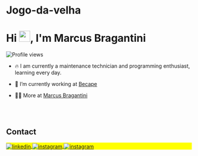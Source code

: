 # Jogo-da-velha
<h1 align="left">Hi <img src="https://raw.githubusercontent.com/kaueMarques/kaueMarques/master/hi.gif" height="30px">, I'm Marcus Bragantini</h1>
<p align="left"> <img src="https://komarev.com/ghpvc/?username=MarcusBragantini&color=yellow" alt="Profile views" /> </p>

- 🔥 I am currently a maintenance technician and programming enthusiast, learning every day.

- 🔭 I’m currently working at [Becape](http://becape.com.br)

- 👨‍💻 More at [Marcus Bragantini](https://bragantini.com.br)

<!--

<br><br>

## 🛠 &nbsp;Tech Stack

![JavaScript](https://img.shields.io/badge/-JavaScript-05122A?style=flat&logo=javascript)&nbsp;
![Node.js](https://img.shields.io/badge/-Node.js-05122A?style=flat&logo=node.js)&nbsp;
![HTML](https://img.shields.io/badge/-HTML-05122A?style=flat&logo=HTML5)&nbsp;
![CSS](https://img.shields.io/badge/-CSS-05122A?style=flat&logo=CSS3&logoColor=1572B6)&nbsp;
![React](https://img.shields.io/badge/-React-05122A?style=flat&logo=react)&nbsp;
![Git](https://img.shields.io/badge/-Git-05122A?style=flat&logo=git)&nbsp;
![GitHub](https://img.shields.io/badge/-GitHub-05122A?style=flat&logo=github)&nbsp;
![Markdown](https://img.shields.io/badge/-Markdown-05122A?style=flat&logo=markdown)&nbsp;
![Visual Studio Code](https://img.shields.io/badge/-Visual%20Studio%20Code-05122A?style=flat&logo=visual-studio-code&logoColor=007ACC)&nbsp;
![PostgreSQL](https://img.shields.io/badge/-PostgreSQL-05122A?style=flat&logo=postgresql)&nbsp;
![SQLite](https://img.shields.io/badge/-SQLite-05122A?style=flat&logo=sqlite)&nbsp;

<br><br>

## ⚙️ &nbsp;GitHub Analytics

<p align="left">
<img width="530em" src="https://github-readme-stats.vercel.app/api?username=maykbrito&show_icons=true&theme=vision-friendly-dark" alt="maykbrito's stats"/>
<img width="530em" src="https://github-readme-stats.vercel.app/api/top-langs/?username=maykbrito&layout=compact&theme=vision-friendly-dark" alt="maykbrito's most languages"/>
</p>
-->

<br><br>

## Contact

<p align="left" style="background:yellow">
<a href="https://www.linkedin.com/in/marcus-bragantini-97320b75" target="_blank">
  <img align="center" src="https://img.shields.io/badge/-marcus.bragantini-05122A?style=flat&logo=linkedin" alt="linkedin"/>
</a>
<a href="https://www.instagram.com/marcus.bragantini" target="_blank">
 <img align="center" src="https://img.shields.io/badge/-marcus.bragantini-05122A?style=flat&logo=instagram" alt="instagram"/>
</a>
<a href="https://www.facebook.com/marcus.bragantini" target="_blank">
 <img align="center" src="https://img.shields.io/badge/-marcus.bragantini-05122A?style=flat&logo=facebook" alt="instagram"/>
</a>
</p>

